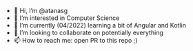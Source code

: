 - 👋 Hi, I’m @atanasg
- 👀 I’m interested in Computer Science
- 🌱 I’m currently (04/2022) learning a bit of Angular and Kotlin
- 💞️ I’m looking to collaborate on potentially everything
- 📫 How to reach me: open PR to this repo ;)

<!---
atanasg/atanasg is a ✨ special ✨ repository because its `README.md` (this file) appears on your GitHub profile.
You can click the Preview link to take a look at your changes.
--->
